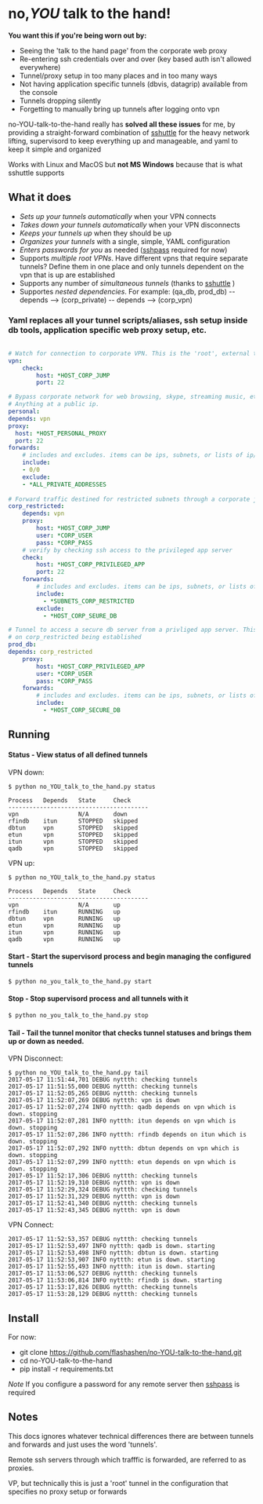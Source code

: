 # no,*YOU* talk to the hand!


**You want this if you're being worn out by:**
- Seeing the 'talk to the hand page' from the corporate web proxy
- Re-entering ssh credentials over and over (key based auth isn't allowed everywhere)
- Tunnel/proxy setup in too many places and in too many ways
- Not having application specific tunnels (dbvis, datagrip) available from the console
- Tunnels dropping silently
- Forgetting to manually bring up tunnels after logging onto vpn

no-YOU-talk-to-the-hand really has **solved all these issues** for me, by providing a straight-forward combination of [sshuttle](https://github.com/sshuttle/sshuttle) for the heavy network lifting, supervisord to keep everything up and manageable, and yaml to keep it simple and organized

Works with Linux and MacOS but **not MS Windows** because that is what sshuttle supports

## What it does

- *Sets up your tunnels automatically* when your VPN connects
- *Takes down your tunnels automatically* when your VPN disconnects
- *Keeps your tunnels up* when they should be up
- *Organizes your tunnels* with a single, simple, YAML configuration 
- *Enters passwords for you* as needed ([sshpass](https://gist.github.com/arunoda/7790979) required for now)
- Supports *multiple root VPNs*. Have different vpns that require separate tunnels? Define them in one place and only tunnels dependent on the vpn that is up are established 
- Supports any number of *simultaneous tunnels* (thanks to [sshuttle](https://github.com/sshuttle/sshuttle) )
- Supportes *nested dependencies*. For example: (qa_db, prod_db) -- depends --> (corp_private) -- depends --> (corp_vpn)


### Yaml replaces all your tunnel scripts/aliases, ssh setup inside db tools, application specific web proxy setup, etc.

```yaml
    
# Watch for connection to corporate VPN. This is the 'root', external tunnel
vpn:
    check:
        host: *HOST_CORP_JUMP
        port: 22

# Bypass corporate network for web browsing, skype, streaming music, etc. 
# Anything at a public ip.
personal:
depends: vpn
proxy:
  host: *HOST_PERSONAL_PROXY
  port: 22
forwards:
    # includes and excludes. items can be ips, subnets, or lists of ip/subnets.
    include:
    - 0/0
    exclude:
    - *ALL_PRIVATE_ADDRESSES
    
# Forward traffic destined for restricted subnets through a corporate jump server.
corp_restricted:
    depends: vpn
    proxy:
        host: *HOST_CORP_JUMP
        user: *CORP_USER
        pass: *CORP_PASS
    # verify by checking ssh access to the privileged app server
    check:
        host: *HOST_CORP_PRIVILEGED_APP
        port: 22
    forwards:
        # includes and excludes. items can be ips, subnets, or lists of ip/subnets.
        include:
          - *SUBNETS_CORP_RESTRICTED
        exclude:
          - *HOST_CORP_SEURE_DB

# Tunnel to access a secure db server from a privliged app server. This tunnel depends 
# on corp_restricted being established
prod_db:
depends: corp_restricted
    proxy:
        host: *HOST_CORP_PRIVILEGED_APP
        user: *CORP_USER
        pass: *CORP_PASS
    forwards:
        # includes and excludes. items can be ips, subnets, or lists of ip/subnets.
        include:
          - *HOST_CORP_SECURE_DB
```

## Running

#### Status - View status of all defined tunnels
 
VPN down:

``` 
$ python no_YOU_talk_to_the_hand.py status

Process   Depends   State     Check     
----------------------------------------
vpn                 N/A       down      
rfindb    itun      STOPPED   skipped   
dbtun     vpn       STOPPED   skipped   
etun      vpn       STOPPED   skipped   
itun      vpn       STOPPED   skipped   
qadb      vpn       STOPPED   skipped   
```

VPN up:

```
$ python no_YOU_talk_to_the_hand.py status

Process   Depends   State     Check     
----------------------------------------
vpn                 N/A       up        
rfindb    itun      RUNNING   up        
dbtun     vpn       RUNNING   up        
etun      vpn       RUNNING   up        
itun      vpn       RUNNING   up        
qadb      vpn       RUNNING   up        
```


#### Start - Start the supervisord process and begin managing the configured tunnels

```
$ python no_you_talk_to_the_hand.py start
```

#### Stop - Stop supervisord process and all tunnels with it

```
$ python no_you_talk_to_the_hand.py stop
```

#### Tail - Tail the tunnel monitor that checks tunnel statuses and brings them up or down as needed.

VPN Disconnect:

```
$ python no_YOU_talk_to_the_hand.py tail
2017-05-17 11:51:44,701 DEBUG nyttth: checking tunnels
2017-05-17 11:51:55,000 DEBUG nyttth: checking tunnels
2017-05-17 11:52:05,265 DEBUG nyttth: checking tunnels
2017-05-17 11:52:07,269 DEBUG nyttth: vpn is down
2017-05-17 11:52:07,274 INFO nyttth: qadb depends on vpn which is down. stopping
2017-05-17 11:52:07,281 INFO nyttth: itun depends on vpn which is down. stopping
2017-05-17 11:52:07,286 INFO nyttth: rfindb depends on itun which is down. stopping
2017-05-17 11:52:07,292 INFO nyttth: dbtun depends on vpn which is down. stopping
2017-05-17 11:52:07,299 INFO nyttth: etun depends on vpn which is down. stopping
2017-05-17 11:52:17,306 DEBUG nyttth: checking tunnels
2017-05-17 11:52:19,310 DEBUG nyttth: vpn is down
2017-05-17 11:52:29,324 DEBUG nyttth: checking tunnels
2017-05-17 11:52:31,329 DEBUG nyttth: vpn is down
2017-05-17 11:52:41,340 DEBUG nyttth: checking tunnels
2017-05-17 11:52:43,345 DEBUG nyttth: vpn is down
```

VPN Connect:

```
2017-05-17 11:52:53,357 DEBUG nyttth: checking tunnels
2017-05-17 11:52:53,497 INFO nyttth: qadb is down. starting
2017-05-17 11:52:53,498 INFO nyttth: dbtun is down. starting
2017-05-17 11:52:53,907 INFO nyttth: etun is down. starting
2017-05-17 11:52:55,493 INFO nyttth: itun is down. starting
2017-05-17 11:53:06,527 DEBUG nyttth: checking tunnels
2017-05-17 11:53:06,814 INFO nyttth: rfindb is down. starting
2017-05-17 11:53:17,826 DEBUG nyttth: checking tunnels
2017-05-17 11:53:28,129 DEBUG nyttth: checking tunnels

```


## Install

For now:

- git clone https://github.com/flashashen/no-YOU-talk-to-the-hand.git
- cd no-YOU-talk-to-the-hand
- pip install -r requirements.txt

*Note* If you configure a password for any remote server then [sshpass](https://gist.github.com/arunoda/7790979) is required

## Notes

This docs ignores whatever technical differences there are between tunnels and forwards and just uses the word 'tunnels'. 

Remote ssh servers through which trafffic is forwarded, are referred to as proxies. 

VP, but technically this is just a 'root' tunnel in the configuration that specifies no proxy setup or forwards
